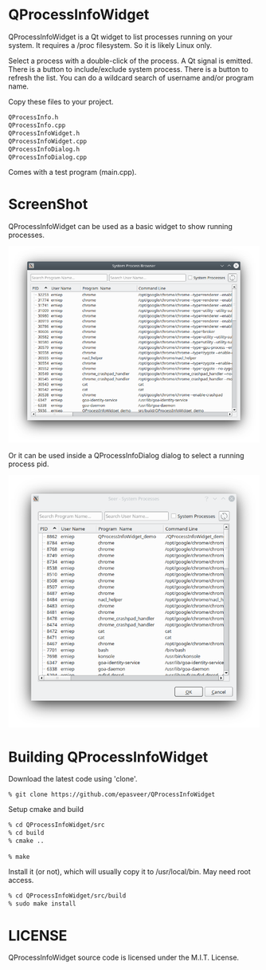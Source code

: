 QProcessInfoWidget
==================

QProcessInfoWidget is a Qt widget to list processes running on your system.
It requires a /proc filesystem. So it is likely Linux only.

Select a process with a double-click of the process. A Qt signal is emitted.
There is a button to include/exclude system process.
There is a button to refresh the list.
You can do a wildcard search of username and/or program name.

Copy these files to your project.

    QProcessInfo.h
    QProcessInfo.cpp
    QProcessInfoWidget.h
    QProcessInfoWidget.cpp
    QProcessInfoDialog.h
    QProcessInfoDialog.cpp

Comes with a test program (main.cpp).

ScreenShot
==========

QProcessInfoWidget can be used as a basic widget to show running processes.

![](images/widget_example.png)

Or it can be used inside a QProcessInfoDialog dialog to select a running process pid.

![](images/dialog_example.png)

Building QProcessInfoWidget
===========================

Download the latest code using 'clone'.

    % git clone https://github.com/epasveer/QProcessInfoWidget

Setup cmake and build

    % cd QProcessInfoWidget/src
    % cd build
    % cmake ..

    % make

Install it (or not), which will usually copy it to /usr/local/bin.
May need root access.

    % cd QProcessInfoWidget/src/build
    % sudo make install


LICENSE
=======

QProcessInfoWidget source code is licensed under the M.I.T. License.


